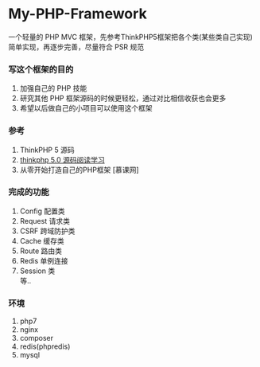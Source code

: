 # My-PHP-Framework  
一个轻量的 PHP MVC 框架，先参考ThinkPHP5框架把各个类(某些类自己实现)简单实现，再逐步完善，尽量符合 PSR 规范 

### 写这个框架的目的  
1. 加强自己的 PHP 技能
2. 研究其他 PHP 框架源码的时候更轻松，通过对比相信收获也会更多
3. 希望以后做自己的小项目可以使用这个框架

### 参考  
1. ThinkPHP 5 源码 
2. [thinkphp 5.0 源码阅读学习](https://www.kancloud.cn/zmwtp/tp5/119422)
2. 从零开始打造自己的PHP框架 [慕课网]  
 

### 完成的功能
1. Config 配置类
2. Request 请求类
3. CSRF 跨域防护类
4. Cache 缓存类
5. Route 路由类
6. Redis 单例连接
7. Session 类  
等..

### 环境
1. php7
2. nginx
3. composer
4. redis(phpredis)
5. mysql